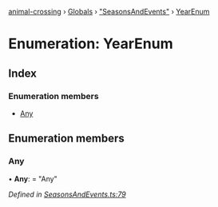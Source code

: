 [animal-crossing](../README.md) › [Globals](../globals.md) › ["SeasonsAndEvents"](../modules/_seasonsandevents_.md) › [YearEnum](_seasonsandevents_.yearenum.md)

# Enumeration: YearEnum

## Index

### Enumeration members

* [Any](_seasonsandevents_.yearenum.md#any)

## Enumeration members

###  Any

• **Any**: = "Any"

*Defined in [SeasonsAndEvents.ts:79](https://github.com/Norviah/animal-crossing/blob/267b9fa/module/types/SeasonsAndEvents.ts#L79)*

